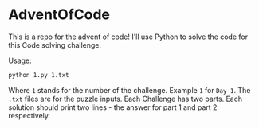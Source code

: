 # AdventOfCode
This is a repo for the advent of code!
I'll use Python to solve the code for this Code solving challenge.

Usage: 
```sh
python 1.py 1.txt
```
Where `1` stands for the number of the challenge. Example `1` for `Day 1`.
The `.txt` files are for the puzzle inputs.
Each Challenge has two parts.
Each solution should print two lines - the answer for part 1 and part 2 respectively.
